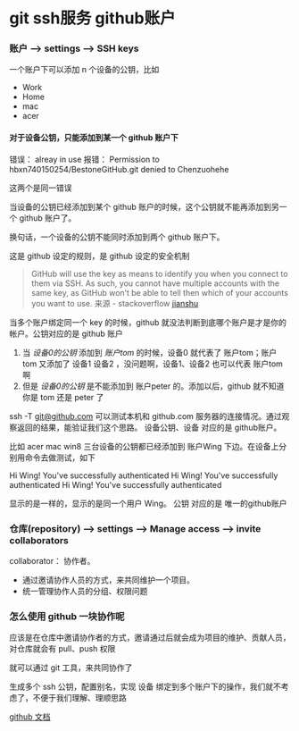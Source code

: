 # git ssh服务 github账户


### 账户 --> settings --> SSH keys

一个账户下可以添加 n 个设备的公钥，比如
- Work
- Home
- mac
- acer

#### 对于设备公钥，只能添加到某一个 github 账户下

错误： alreay in use
报错： Permission to hbxn740150254/BestoneGitHub.git denied to Chenzuohehe

这两个是同一错误

当设备的公钥已经添加到某个 github 账户的时候，这个公钥就不能再添加到另一个 github 账户了。

换句话，一个设备的公钥不能同时添加到两个 github 账户下。

这是 github 设定的规则，是 github 设定的安全机制

> GitHub will use the key as means to identify you when you connect to them via SSH. As such, you cannot have multiple accounts with the same key, as GitHub won’t be able to tell then which of your accounts you want to use.
> 来源 - stackoverflow [jianshu](https://www.jianshu.com/p/12badb7e6c10) 

当多个账户绑定同一个 key 的时候，github 就没法判断到底哪个账户是才是你的帐户。公钥对应的是 github 账户

1. 当 *设备0的公钥* 添加到 *账户tom* 的时候，设备0 就代表了 账户tom；账户tom 又添加了 设备1 设备2 ，没问题啊，设备1、设备2 也可以代表 账户tom 啊
2. 但是 *设备0的公钥* 是不能添加到 账户peter 的。添加以后，github 就不知道你是 tom 还是 peter 了

ssh -T git@github.com 可以测试本机和 github.com 服务器的连接情况。通过观察返回的结果，能验证我们这个思路。 设备公钥、设备 对应的是 github账户。

比如 acer mac win8 三台设备的公钥都已经添加到 账户Wing 下边。在设备上分别用命令去做测试，如下

Hi Wing! You've successfully authenticated
Hi Wing! You've successfully authenticated
Hi Wing! You've successfully authenticated

显示的是一样的，显示的是同一个用户 Wing。 公钥 对应的是 唯一的github账户


### 仓库(repository) --> settings --> Manage access --> invite collaborators

collaborator： 协作者。
- 通过邀请协作人员的方式，来共同维护一个项目。
- 统一管理协作人员的分组、权限问题


### 怎么使用 github 一块协作呢

应该是在仓库中邀请协作者的方式，邀请通过后就会成为项目的维护、贡献人员，对仓库就会有 pull、push 权限

就可以通过 git 工具，来共同协作了

生成多个 ssh 公钥，配置别名，实现 设备 绑定到多个账户下的操作，我们就不考虑了，不便于我们理解、理顺思路


[github 文档](https://help.github.com/cn)

